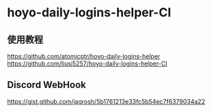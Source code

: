 # hoyo-daily-logins-helper-CI

## 使用教程

<https://github.com/atomicptr/hoyo-daily-logins-helper>  
<https://github.com/liusj5257/hoyo-daily-logins-helper-CI>

## Discord WebHook

<https://gist.github.com/jagrosh/5b1761213e33fc5b54ec7f6379034a22>
